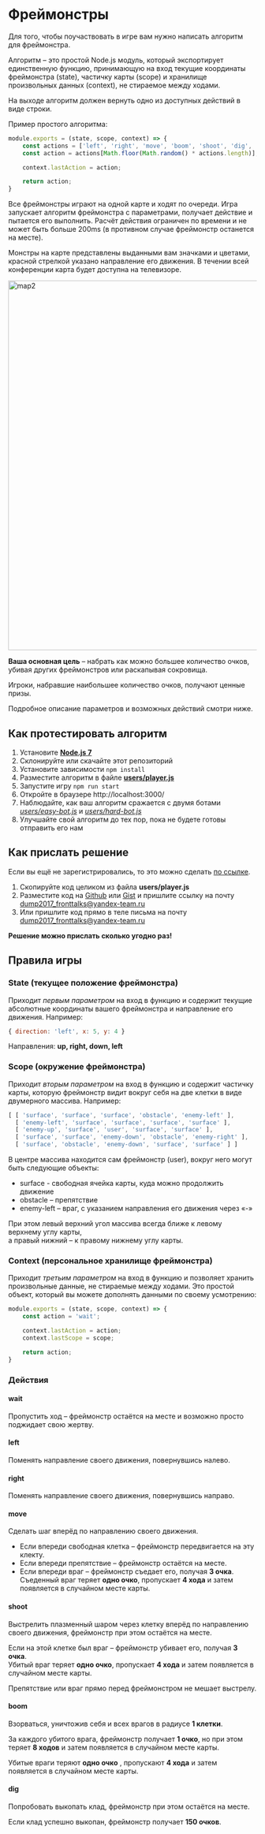 # Фреймонстры

Для того, чтобы поучаствовать в игре вам нужно написать алгоритм для фреймонстра.

Алгоритм – это простой Node.js модуль, который экспортирует единственную функцию, принимающую на вход текущие координаты фреймонстра (state), частичку карты (scope) и хранилище произвольных данных (context), не стираемое между ходами.

На выходе алгоритм должен вернуть одно из доступных действий в виде строки.

Пример простого алгоритма:

```js
module.exports = (state, scope, context) => {
    const actions = ['left', 'right', 'move', 'boom', 'shoot', 'dig', 'wait'];
    const action = actions[Math.floor(Math.random() * actions.length)];

    context.lastAction = action;

    return action;
}
```

Все фреймонстры играют на одной карте и ходят по очереди. Игра запускает алгоритм фреймонстра с параметрами, получает действие и пытается его выполнить. Расчёт действия ограничен по времени и не может быть больше 200ms (в противном случае фреймонстр останется на месте).

Монстры на карте представлены выданными вам значками и цветами, красной стрелкой указано направление его движения. В течении всей конференции карта будет доступна на телевизоре.

<img width="750" alt="map2" src="https://cloud.githubusercontent.com/assets/4534405/25026159/c26b1680-20be-11e7-83c3-2d3c19e87358.png">

__Ваша основная цель__ – набрать как можно большее количество очков,   
убивая других фреймонстров или раскапывая сокровища.

Игроки, набравшие наибольшее количество очков, получают ценные призы.

Подробное описание параметров и возможных действий смотри ниже.

## Как протестировать алгоритм

1. Установите [**Node.js 7**](https://nodejs.org/en/)
1. Склонируйте или скачайте этот репозиторий
1. Установите зависимости `npm install`
1. Разместите алгоритм в файле [__users/player.js__](./users/player.js)
1. Запустите игру `npm run start`
1. Откройте в браузере http://localhost:3000/
1. Наблюдайте, как ваш алгоритм сражается с двумя ботами [_users/easy-bot.js_](./users/easy-bot.js) и [_users/hard-bot.js_](./users/hard-bot.js)
1. Улучшайте свой алгоритм до тех пор, пока не будете готовы отправить его нам

## Как прислать решение

Если вы ещё не зарегистрировались, то это можно сделать [по ссылке](https://events.yandex.ru/surveys/4726/).

1. Скопируйте код целиком из файла __users/player.js__
1. Разместите код на [Github](https://github.com/) или [Gist](https://gist.github.com/) и пришлите ссылку на почту [dump2017_fronttalks@yandex-team.ru](mailto:dump2017_fronttalks@yandex-team.ru)
1. Или пришлите код прямо в теле письма на почту dump2017_fronttalks@yandex-team.ru

__Решение можно прислать сколько угодно раз!__

## Правила игры

### State (текущее положение фреймонстра)

Приходит _первым параметром_ на вход в функцию и содержит текущие абсолютные координаты вашего фреймонстра и направление его движения. Например:

```js
{ direction: 'left', x: 5, y: 4 }
```

Направления: **up, right, down, left**

### Scope (окружение фреймонстра)

Приходит _вторым параметром_ на вход в функцию и содержит частичку карты, которую фреймонстр видит вокруг себя на две клетки в виде двумерного массива. Например:

```js
[ [ 'surface', 'surface', 'surface', 'obstacle', 'enemy-left' ],
  [ 'enemy-left', 'surface', 'surface', 'surface', 'surface' ],
  [ 'enemy-up', 'surface', 'user', 'surface', 'surface' ],
  [ 'surface', 'surface', 'enemy-down', 'obstacle', 'enemy-right' ],
  [ 'surface', 'obstacle', 'enemy-down', 'surface', 'surface' ] ]
```

В центре массива находится сам фреймонстр (user), вокруг него могут быть следующие объекты:
* surface - свободная ячейка карты, куда можно продолжить движение
* obstacle – препятствие
* enemy-left – враг, с указанием направления его движения через «-»

При этом левый верхний угол массива всегда ближе к левому верхнему углу карты,  
а правый нижний – к правому нижнему углу карты.

### Context (персональное хранилище фреймонстра)

Приходит _третьим параметром_ на вход в функцию и позволяет хранить произвольные данные, не стираемые между ходами. Это простой объект, который вы можете дополнять данными по своему усмотрению:

```js
module.exports = (state, scope, context) => {
    const action = 'wait';

    context.lastAction = action;
    context.lastScope = scope;

    return action;
}
```

### Действия

#### wait

Пропустить ход – фреймонстр остаётся на месте и возможно просто поджидает свою жертву.

#### left

Поменять направление своего движения, повернувшись налево.

#### right

Поменять направление своего движения, повернувшись направо.

#### move

Сделать шаг вперёд по направлению своего движения.

* Если впереди свободная клетка – фреймонстр передвигается на эту клекту.
* Если впереди препятствие – фреймонстр остаётся на месте.
* Если впереди враг – фреймонстр съедает его, получая __3 очка__.  Съеденный враг теряет __одно очко__, пропускает __4 хода__ и затем появляется в случайном месте карты.

#### shoot

Выстрелить плазменный шаром через клетку вперёд по направлению своего движения, фреймонстр при этом остаётся на месте.

Если на этой клетке был враг – фреймонстр убивает его, получая __3 очка__.  
Убитый враг теряет __одно очко__, пропускает __4 хода__ и затем появляется в случайном месте карты.

Препятствие или враг прямо перед фреймонстром не мешает выстрелу.

#### boom

Взорваться, уничтожив себя и всех врагов в радиусе __1 клетки__.

За каждого убитого врага, фреймонстр получает __1 очко__, но при этом теряет __8 ходов__ и затем появляется в случайном месте карты.

Убитые враги теряют __одно очко__ , пропускают __4 хода__ и затем появляется в случайном месте карты.

#### dig

Попробовать выкопать клад, фреймонстр при этом остаётся на месте.

Если клад успешно выкопан, фреймонстр получает __150 очков__.
